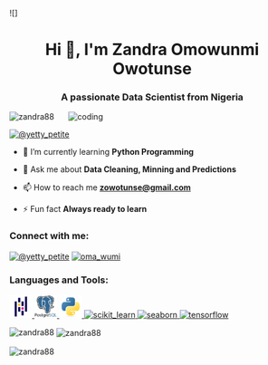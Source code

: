![]
<h1 align="center">Hi 👋, I'm Zandra Omowunmi Owotunse</h1>
<h3 align="center">A passionate Data Scientist from Nigeria</h3>
<img align ="right" alt="coding" width="400" src="https://mir-s3-cdn-cf.behance.net/project_modules/disp/601014116770475.6068beff4640a.gif">

<p align="left"> <img src="https://komarev.com/ghpvc/?username=zandra88&label=Profile%20views&color=0e75b6&style=flat" alt="zandra88" /> </p>

<p align="left"> <a href="https://twitter.com/@yetty_petite" target="blank"><img src="https://img.shields.io/twitter/follow/@yetty_petite?logo=twitter&style=for-the-badge" alt="@yetty_petite" /></a> </p>

- 🌱 I’m currently learning **Python Programming**

- 💬 Ask me about **Data Cleaning, Minning and Predictions**

- 📫 How to reach me **zowotunse@gmail.com**

- ⚡ Fun fact **Always ready to learn**

<h3 align="left">Connect with me:</h3>
<p align="left">
<a href="https://twitter.com/@yetty_petite" target="blank"><img align="center" src="https://raw.githubusercontent.com/rahuldkjain/github-profile-readme-generator/master/src/images/icons/Social/twitter.svg" alt="@yetty_petite" height="30" width="40" /></a>
<a href="https://instagram.com/oma_wumi" target="blank"><img align="center" src="https://raw.githubusercontent.com/rahuldkjain/github-profile-readme-generator/master/src/images/icons/Social/instagram.svg" alt="oma_wumi" height="30" width="40" /></a>
</p>

<h3 align="left">Languages and Tools:</h3>
<p align="left"> <a href="https://pandas.pydata.org/" target="_blank" rel="noreferrer"> <img src="https://raw.githubusercontent.com/devicons/devicon/2ae2a900d2f041da66e950e4d48052658d850630/icons/pandas/pandas-original.svg" alt="pandas" width="40" height="40"/> </a> <a href="https://www.postgresql.org" target="_blank" rel="noreferrer"> <img src="https://raw.githubusercontent.com/devicons/devicon/master/icons/postgresql/postgresql-original-wordmark.svg" alt="postgresql" width="40" height="40"/> </a> <a href="https://www.python.org" target="_blank" rel="noreferrer"> <img src="https://raw.githubusercontent.com/devicons/devicon/master/icons/python/python-original.svg" alt="python" width="40" height="40"/> </a> <a href="https://scikit-learn.org/" target="_blank" rel="noreferrer"> <img src="https://upload.wikimedia.org/wikipedia/commons/0/05/Scikit_learn_logo_small.svg" alt="scikit_learn" width="40" height="40"/> </a> <a href="https://seaborn.pydata.org/" target="_blank" rel="noreferrer"> <img src="https://seaborn.pydata.org/_images/logo-mark-lightbg.svg" alt="seaborn" width="40" height="40"/> </a> <a href="https://www.tensorflow.org" target="_blank" rel="noreferrer"> <img src="https://www.vectorlogo.zone/logos/tensorflow/tensorflow-icon.svg" alt="tensorflow" width="40" height="40"/> </a> </p>

<p><img align="left" src="https://github-readme-stats.vercel.app/api/top-langs?username=zandra88&show_icons=true&locale=en&layout=compact" alt="zandra88" /></p>

<p>&nbsp;<img align="center" src="https://github-readme-stats.vercel.app/api?username=zandra88&show_icons=true&locale=en" alt="zandra88" /></p>

<p><img align="center" src="https://github-readme-streak-stats.herokuapp.com/?user=zandra88&" alt="zandra88" /></p>

